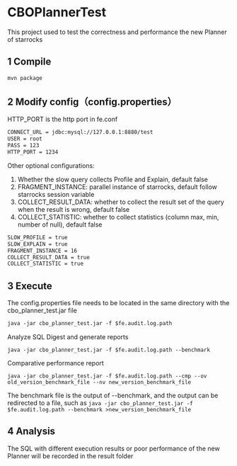 # CBOPlannerTest
This project used to test the correctness and performance the new Planner of starrocks

## 1 Compile
```dtd
mvn package
```
## 2 Modify config（config.properties）
HTTP_PORT is the http port in fe.conf

```dtd
CONNECT_URL = jdbc:mysql://127.0.0.1:8880/test
USER = root
PASS = 123
HTTP_PORT = 1234
```

Other optional configurations:
1. Whether the slow query collects Profile and Explain, default false
2. FRAGMENT_INSTANCE: parallel instance of starrocks, default follow starrocks session variable 
3. COLLECT_RESULT_DATA: whether to collect the result set of the query when the result is wrong, default false
4. COLLECT_STATISTIC: whether to collect statistics (column max, min, number of null), default false
```dtd
SLOW_PROFILE = true
SLOW_EXPLAIN = true
FRAGMENT_INSTANCE = 16
COLLECT_RESULT_DATA = true
COLLECT_STATISTIC = true
```
## 3 Execute
The config.properties file needs to be located in the same directory with the cbo_planner_test.jar file

```dtd
java -jar cbo_planner_test.jar -f $fe.audit.log.path
```

Analyze SQL Digest and generate reports
```
java -jar cbo_planner_test.jar -f $fe.audit.log.path --benchmark
```

Comparative performance report
```
java -jar cbo_planner_test.jar -f $fe.audit.log.path --cmp --ov old_version_benchmark_file --nv new_version_benchmark_file
```
The benchmark file is the output of --benchmark, and the output can be redirected to a file, 
such as ```java -jar cbo_planner_test.jar -f $fe.audit.log.path --benchmark >new_version_benchmark_file```

## 4 Analysis
The SQL with different execution results or poor performance of the new Planner will be recorded in the result folder